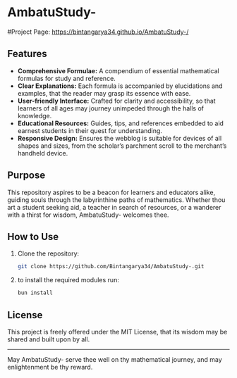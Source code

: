 # AmbatuStudy-

#Project Page:
https://bintangarya34.github.io/AmbatuStudy-/

## Features

- **Comprehensive Formulae:** A compendium of essential mathematical formulas for study and reference.
- **Clear Explanations:** Each formula is accompanied by elucidations and examples, that the reader may grasp its essence with ease.
- **User-friendly Interface:** Crafted for clarity and accessibility, so that learners of all ages may journey unimpeded through the halls of knowledge.
- **Educational Resources:** Guides, tips, and references embedded to aid earnest students in their quest for understanding.
- **Responsive Design:** Ensures the webblog is suitable for devices of all shapes and sizes, from the scholar’s parchment scroll to the merchant’s handheld device.

## Purpose

This repository aspires to be a beacon for learners and educators alike, guiding souls through the labyrinthine paths of mathematics. Whether thou art a student seeking aid, a teacher in search of resources, or a wanderer with a thirst for wisdom, AmbatuStudy- welcomes thee.

## How to Use

1. Clone the repository:
   ```bash
   git clone https://github.com/Bintangarya34/AmbatuStudy-.git
2. to install the required modules run:
   ```bash
   bun install

## License

This project is freely offered under the MIT License, that its wisdom may be shared and built upon by all.

---

May AmbatuStudy- serve thee well on thy mathematical journey, and may enlightenment be thy reward.
